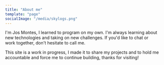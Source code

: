 ```yaml
---
title: "About me"
template: "page"
socialImage: "/media/skylogs.png"
---
```

I'm Jos Montes, I learned to program on my own. I'm always learning about new technologies and taking on new challenges. If you'd like to chat or work together, don't hesitate to call me.

This site is a work in progress, I made it to share my projects and to hold me accountable and force me to continue building, thanks for visiting!
